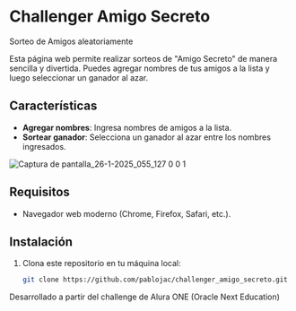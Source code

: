 # Challenger Amigo Secreto
Sorteo de Amigos aleatoriamente

Esta página web permite realizar sorteos de "Amigo Secreto" de manera sencilla y divertida. Puedes agregar nombres de tus amigos a la lista y luego seleccionar un ganador al azar.

## Características

- **Agregar nombres**: Ingresa nombres de amigos a la lista.
- **Sortear ganador**: Selecciona un ganador al azar entre los nombres ingresados.

![Captura de pantalla_26-1-2025_055_127 0 0 1](https://github.com/user-attachments/assets/853d867d-9a91-4827-a01b-cf8347338104)
## Requisitos

- Navegador web moderno (Chrome, Firefox, Safari, etc.).

## Instalación

1. Clona este repositorio en tu máquina local:
   ```bash
   git clone https://github.com/pablojac/challenger_amigo_secreto.git

Desarrollado a partir del challenge de Alura ONE (Oracle Next Education)

